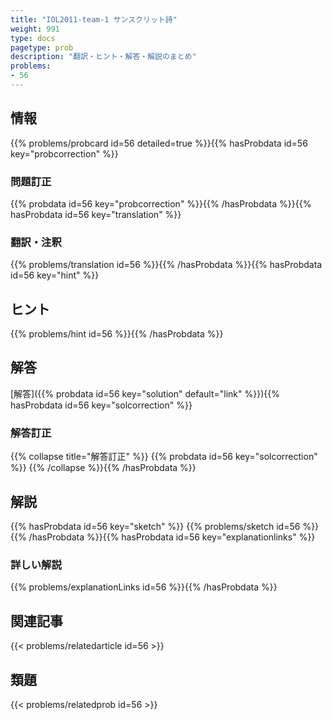 ```yaml
---
title: "IOL2011-team-1 サンスクリット詩"
weight: 991
type: docs
pagetype: prob
description: "翻訳・ヒント・解答・解説のまとめ"
problems: 
- 56
---
```


## 情報

{{% problems/probcard id=56 detailed=true %}}{{% hasProbdata id=56 key="probcorrection" %}}

### 問題訂正

{{% probdata id=56 key="probcorrection" %}}{{% /hasProbdata %}}{{% hasProbdata id=56 key="translation" %}}

### 翻訳・注釈

{{% problems/translation id=56 %}}{{% /hasProbdata %}}{{% hasProbdata id=56 key="hint" %}}

## ヒント

{{% problems/hint id=56 %}}{{% /hasProbdata %}}

## 解答

[解答]({{% probdata id=56 key="solution" default="link" %}}){{% hasProbdata id=56 key="solcorrection" %}}

### 解答訂正

{{% collapse title="解答訂正" %}}
{{% probdata id=56 key="solcorrection" %}}
{{% /collapse %}}{{% /hasProbdata %}}

## 解説

{{% hasProbdata id=56 key="sketch" %}}
{{% problems/sketch id=56 %}}
{{% /hasProbdata %}}{{% hasProbdata id=56 key="explanationlinks" %}}

### 詳しい解説

{{% problems/explanationLinks id=56 %}}{{% /hasProbdata %}}

## 関連記事

{{< problems/relatedarticle id=56 >}}

## 類題

{{< problems/relatedprob id=56 >}}
